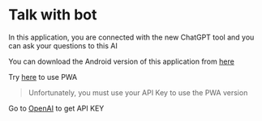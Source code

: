 # Talk with bot

In this application, you are connected with the new ChatGPT tool and you can ask your questions to this AI

You can download the Android version of this application from [here](https://github.com/abbasihamed/gpt_bot_app/releases/tag/v2.1.0-beta)

Try [here](https://abbasihamed.github.io/chat_gpt_deploy/#/) to use PWA

> Unfortunately, you must use your API Key to use the PWA version

Go to [OpenAI](https://openai.com/) to get API KEY
